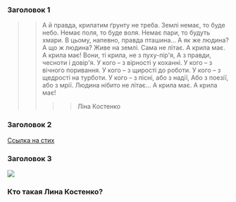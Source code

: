 ### Заголовок 1
>>А й правда, крилатим ґрунту не треба.
Землі немає, то буде небо.
Немає поля, то буде воля.
Немає пари, то будуть хмари.
В цьому, напевно, правда пташина…
А як же людина? А що ж людина?
Живе на землі. Сама не літає.
А крила має. А крила має!
Вони, ті крила, не з пуху-пір'я,
А з правди, чесноти і довір'я.
У кого – з вірності у коханні.
У кого – з вічного поривання.
У кого – з щирості до роботи.
У кого – з щедрості на турботи.
У кого – з пісні, або з надії,
Або з поезії, або з мрії.
Людина нібито не літає…
А крила має. А крила має!
>>>>Ліна Костенко




### Заголовок 2
[Ссылка на стих](https://maximum.fm/najpopulyarnishi-virshi-ukrayinskih-poetiv-yaki-znayut-u-vsomu-sviti_n169157)

### Заголовок 3

![](https://upload.wikimedia.org/wikipedia/commons/thumb/e/e6/Lina_Kostenko.jpg/800px-Lina_Kostenko.jpg)



### Кто такая Лина Костенко?
